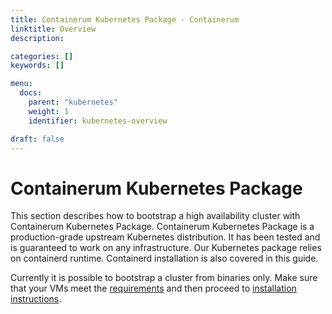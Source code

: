 ```yaml
---
title: Containerum Kubernetes Package - Containerum
linktitle: Overview
description:

categories: []
keywords: []

menu:
  docs:
    parent: "kubernetes"
    weight: 1
    identifier: kubernetes-overview

draft: false
---
```


# Containerum Kubernetes Package
This section describes how to bootstrap a high availability cluster with Containerum Kubernetes Package.
Containerum Kubernetes Package is a production-grade upstream Kubernetes distribution. It has been tested and is guaranteed to work on any infrastructure. Our Kubernetes package relies on containerd runtime. Containerd installation is also covered in this guide.

Currently it is possible to bootstrap a cluster from binaries only. Make sure that your VMs meet the [requirements](/kubernetes/prerequirements) and then proceed to [installation instructions](/kubernetes/installation/).
